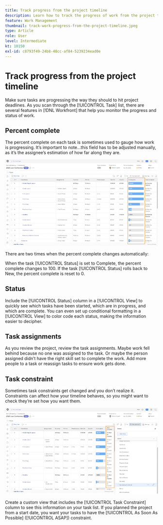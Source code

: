 ```yaml
---
title: Track progress from the project timeline
description: Learn how to track the progress of work from the project timeline in [!DNL  Workfront] using percent complete, status, assignments, or constraints.
feature: Work Management
thumbnail: track-work-progress-from-the-project-timeline.jpeg
type: Article
role: User
level: Intermediate
kt: 10150
exl-id: c8793f49-24b8-48cc-af84-5239234ead0e
---
```

# Track progress from the project timeline

Make sure tasks are progressing the way they should to hit project deadlines. As you scan through the [!UICONTROL Task] list, there are several features in [!DNL  Workfront] that help you monitor the progress and status of work.

## Percent complete

The percent complete on each task is sometimes used to gauge how work is progressing. It’s important to note...this field has to be adjusted manually, as it’s the assignee’s estimation of how far along they are.

![Project task list showing [!UICONTROL Percent Complete] column](assets/planner-fund-task-percent-complete.png)

There are two times when the percent complete changes automatically:

When the task [!UICONTROL Status] is set to Complete, the percent complete changes to 100.
If the task [!UICONTROL Status] rolls back to New, the percent complete is reset to 0.

## Status

Include the [!UICONTROL Status] column in a [!UICONTROL View] to quickly see which tasks have been started, which are in progress, and which are complete. You can even set up conditional formatting in a [!UICONTROL View] to color code each status, making the information easier to decipher.

## Task assignments

As you review the project, review the task assignments. Maybe work fell behind because no one was assigned to the task. Or maybe the person assigned didn’t have the right skill set to complete the work. Add more people to a task or reassign tasks to ensure work gets done.

## Task constraint

Sometimes task constraints get changed and you don’t realize it. Constraints can affect how your timeline behaves, so you might want to check they’re set how you want them.

![Project task list showing task constraint column](assets/planner-fund-task-constraint.png)

Create a custom view that includes the [!UICONTROL Task Constraint] column to see this information on your task list. If you planned the project from a start date, you want your tasks to have the [!UICONTROL As Soon As Possible] ([!UICONTROL ASAP]) constraint.
